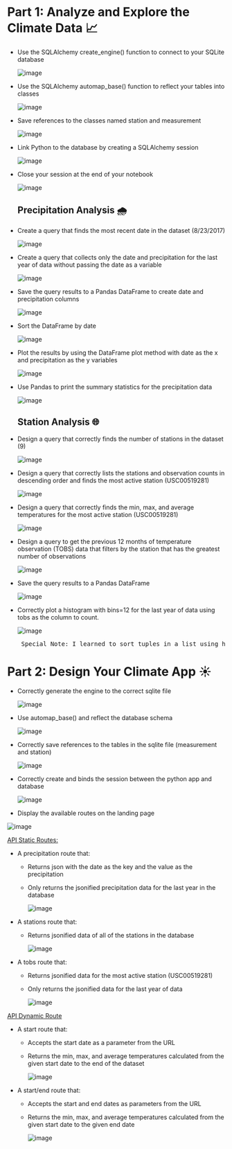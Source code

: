 # Part 1: Analyze and Explore the Climate Data 📈 #

- Use the SQLAlchemy create_engine() function to connect to your SQLite database

  ![image](https://github.com/CourtneyCole123/sqlalchemy-challenge/assets/162069113/7b374d0a-480d-42cb-99d4-bdc9a8f59fd0)

- Use the SQLAlchemy automap_base() function to reflect your tables into classes

  ![image](https://github.com/CourtneyCole123/sqlalchemy-challenge/assets/162069113/d44bb70f-ea31-4839-94cc-c23e2945912d)

- Save references to the classes named station and measurement

  ![image](https://github.com/CourtneyCole123/sqlalchemy-challenge/assets/162069113/8f5540fd-708d-405b-a4c6-8ce92768deae)

- Link Python to the database by creating a SQLAlchemy session

  ![image](https://github.com/CourtneyCole123/sqlalchemy-challenge/assets/162069113/970be9b4-871e-4882-ad21-8b3b1c16f3e5)

- Close your session at the end of your notebook

  ![image](https://github.com/CourtneyCole123/sqlalchemy-challenge/assets/162069113/9cce117f-78e4-4cd1-8ac3-a1d78df85696)

  ## Precipitation Analysis 🌧️ ##

- Create a query that finds the most recent date in the dataset (8/23/2017)

  ![image](https://github.com/CourtneyCole123/sqlalchemy-challenge/assets/162069113/bf53c331-48f7-41b4-a8fb-be7fb48c3665)

- Create a query that collects only the date and precipitation for the last year of data without passing the date as a variable

  ![image](https://github.com/CourtneyCole123/sqlalchemy-challenge/assets/162069113/f47d95b3-0fc1-4522-b69d-1ce3d377a356)

- Save the query results to a Pandas DataFrame to create date and precipitation columns

  ![image](https://github.com/CourtneyCole123/sqlalchemy-challenge/assets/162069113/ace9ddb7-b275-474d-b2f4-4539736085e6)

- Sort the DataFrame by date

  ![image](https://github.com/CourtneyCole123/sqlalchemy-challenge/assets/162069113/42cbd84c-8737-4e76-83fb-7a8c3a6cdf9c)

- Plot the results by using the DataFrame plot method with date as the x and precipitation as the y variables

  ![image](https://github.com/CourtneyCole123/sqlalchemy-challenge/assets/162069113/01e586d6-29c4-4c10-a444-5f2e86d24741)

- Use Pandas to print the summary statistics for the precipitation data

  ![image](https://github.com/CourtneyCole123/sqlalchemy-challenge/assets/162069113/ad7551c5-c262-46b0-b864-3fac7c049325)

  ## Station Analysis 🌐 ##

- Design a query that correctly finds the number of stations in the dataset (9)

  ![image](https://github.com/CourtneyCole123/sqlalchemy-challenge/assets/162069113/328cfcf5-75b5-4b80-bad5-0cbccb732f2d)

- Design a query that correctly lists the stations and observation counts in descending order and finds the most active station (USC00519281)

  ![image](https://github.com/CourtneyCole123/sqlalchemy-challenge/assets/162069113/ac59c33e-9b62-42df-ad06-e1503d7e4376)

- Design a query that correctly finds the min, max, and average temperatures for the most active station (USC00519281)

  ![image](https://github.com/CourtneyCole123/sqlalchemy-challenge/assets/162069113/35a2a287-fd64-4a63-b509-9d6dffa3f8f6)

- Design a query to get the previous 12 months of temperature observation (TOBS) data that filters by the station that has the greatest number of observations

  ![image](https://github.com/CourtneyCole123/sqlalchemy-challenge/assets/162069113/436e467a-eda9-4d24-abd0-1f529363c7eb)

- Save the query results to a Pandas DataFrame

  ![image](https://github.com/CourtneyCole123/sqlalchemy-challenge/assets/162069113/eca6fe2c-6f1e-4511-9691-e62a37cc6387)

- Correctly plot a histogram with bins=12 for the last year of data using tobs as the column to count.

  ![image](https://github.com/CourtneyCole123/sqlalchemy-challenge/assets/162069113/62acbcd2-4b2a-4f76-b4db-4a2e2e200620)

  <pre> Special Note: I learned to sort tuples in a list using https://www.geeksforgeeks.org/sort-in-python/.</pre>

# Part 2: Design Your Climate App ☀️ #

- Correctly generate the engine to the correct sqlite file

  ![image](https://github.com/CourtneyCole123/sqlalchemy-challenge/assets/162069113/78e709c8-a595-4a42-a601-38e1fd3ba9ea)

- Use automap_base() and reflect the database schema

  ![image](https://github.com/CourtneyCole123/sqlalchemy-challenge/assets/162069113/a50f4444-3662-4fcd-80de-2d34f7f47eb5)

- Correctly save references to the tables in the sqlite file (measurement and station)

  ![image](https://github.com/CourtneyCole123/sqlalchemy-challenge/assets/162069113/33767b3c-d98b-478a-b87a-100d899424bf)

- Correctly create and binds the session between the python app and database

  ![image](https://github.com/CourtneyCole123/sqlalchemy-challenge/assets/162069113/774d4848-0b7f-43b3-8735-5c01c5b396e0)

- Display the available routes on the landing page

![image](https://github.com/CourtneyCole123/sqlalchemy-challenge/assets/162069113/f865da5b-828f-4502-8abd-67a64474e49b)

<ins> API Static Routes: </ins> 

- A precipitation route that:

  - Returns json with the date as the key and the value as the precipitation

  - Only returns the jsonified precipitation data for the last year in the database
 
    ![image](https://github.com/CourtneyCole123/sqlalchemy-challenge/assets/162069113/ae432384-06f7-4534-87f4-7fb5d72225e6)

- A stations route that:

  - Returns jsonified data of all of the stations in the database
 
    ![image](https://github.com/CourtneyCole123/sqlalchemy-challenge/assets/162069113/94d37f21-6dfc-4977-b844-414c5af88d89)

- A tobs route that:

  - Returns jsonified data for the most active station (USC00519281)

  - Only returns the jsonified data for the last year of data
 
    ![image](https://github.com/CourtneyCole123/sqlalchemy-challenge/assets/162069113/e6f7e204-3c12-4bf1-a363-1e0161b40089)
    
<ins> API Dynamic Route </ins>

- A start route that:

  - Accepts the start date as a parameter from the URL

  - Returns the min, max, and average temperatures calculated from the given start date to the end of the dataset
 
    ![image](https://github.com/CourtneyCole123/sqlalchemy-challenge/assets/162069113/69702b7b-84a7-4d31-a908-7e9af0238795)

- A start/end route that:

  - Accepts the start and end dates as parameters from the URL

  - Returns the min, max, and average temperatures calculated from the given start date to the given end date
 
    ![image](https://github.com/CourtneyCole123/sqlalchemy-challenge/assets/162069113/bee8f37f-752d-45e4-a0b9-aced225b7cb7)



